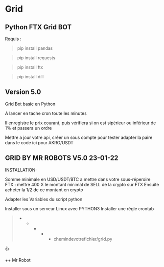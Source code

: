 # Grid
## Python FTX Grid BOT

Requis :

>pip install pandas

>pip install requests

>pip install ftx

>pip install dill



## Version 5.0

Grid Bot basic en Python

A lancer en tache cron toute les minutes

Il enregistre le prix courant, puis vérifiera si on est sipérieur ou inférieur de 1% et passera un ordre

Mettre a jour votre api, créer un sous compte pour tester adapter la paire dans le code ici pour AKRO/USDT



##           GRID BY MR ROBOTS V5.0 23-01-22
INSTALLATiON:

Somme minimale en USD/USDT/BTC a mettre 
dans votre sous-réperoire FTX : 
mettre 400 X le montant minimal de SELL de la crypto sur FTX
Ensuite acheter la 1/2 de ce montant en crypto

Adapter les Variables du script python

Installer sous un serveur Linux avec PYTHON3
Installer une règle crontab

>* * * * * chemindevotrefichier/grid.py



:+1: 

++ Mr Robot
